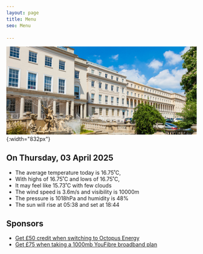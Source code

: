 ```yaml
---
layout: page
title: Menu
seo: Menu

---
```


![Logo](/images/logo.jpg){:width="832px"}

<!-- weather_marker starts -->
## On Thursday, 03 April 2025

- The average temperature today is 16.75˚C,
- With highs of 16.75˚C and lows of 16.75˚C,
- It may feel like 15.73˚C with few clouds
- The wind speed is 3.6m/s and visibility is 10000m
- The pressure is 1018hPa and humidity is 48%
- The sun will rise at 05:38 and set at 18:44

<!-- weather_marker ends -->

## Sponsors

- [Get £50 credit when switching to Octopus Energy](https://bit.ly/3oD1nnS)
- [Get £75 when taking a 1000mb YouFibre broadband plan](https://aklam.io/91zWhU?)



